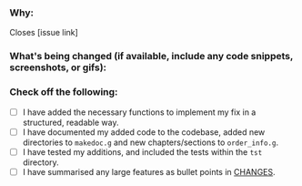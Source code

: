 <!--
Thank you for contributing to this project! You must fill out the information below before we can review this pull request. By explaining why you're making a change (or linking to an issue) and what changes you've made, we can triage your pull request to the best possible team for review.
-->

### Why:

Closes [issue link]

<!-- If there's an existing issue for your change, please link to it in the brackets above.
If there's _not_ an existing issue, please open one first to make it more likely that this update will be accepted: https://github.com/gap-packages/typeset/new/choose. -->

### What's being changed (if available, include any code snippets, screenshots, or gifs):

<!-- Let us know what you are changing. Share anything that could provide the most context. -->

### Check off the following:

- [ ] I have added the necessary functions to implement my fix in a structured, readable way.
- [ ] I have documented my added code to the codebase, added new directories to `makedoc.g` and new chapters/sections to `order_info.g`.
- [ ] I have tested my additions, and included the tests within the `tst` directory.
- [ ] I have summarised any large features as bullet points in [CHANGES](CHANGES).

